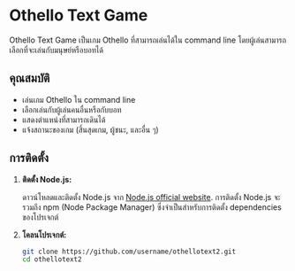 # Othello Text Game

Othello Text Game เป็นเกม Othello ที่สามารถเล่นได้ใน command line โดยผู้เล่นสามารถเลือกที่จะเล่นกับมนุษย์หรือบอทได้

## คุณสมบัติ

- เล่นเกม Othello ใน command line
- เลือกเล่นกับผู้เล่นคนอื่นหรือกับบอท
- แสดงตำแหน่งที่สามารถเดินได้
- แจ้งสถานะของเกม (สิ้นสุดเกม, ผู้ชนะ, และอื่น ๆ)

## การติดตั้ง

1. **ติดตั้ง Node.js:**

   ดาวน์โหลดและติดตั้ง Node.js จาก [Node.js official website](https://nodejs.org/). การติดตั้ง Node.js จะรวมถึง npm (Node Package Manager) ซึ่งจำเป็นสำหรับการติดตั้ง dependencies ของโปรเจกต์

2. **โคลนโปรเจกต์:**

   ```bash
   git clone https://github.com/username/othellotext2.git
   cd othellotext2
